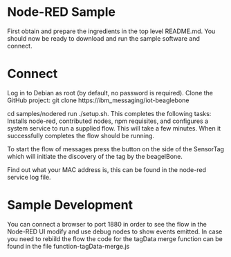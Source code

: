 Node-RED Sample
===============


First obtain and prepare the ingredients in the top level README.md.
You should now be ready to download and run the sample software and connect.

Connect
=======
Log in to Debian as root (by default, no password is required).
Clone the GitHub project: git clone https://ibm_messaging/iot-beaglebone

cd samples/nodered
run ./setup.sh. This completes the following tasks:
Installs node-red, contributed nodes, npm requisites, and configures a system service to run a supplied flow.
This will take a few minutes. When it successfully completes the flow should be running.

To start the flow of messages press the button on the side of the SensorTag which will initiate the discovery of the tag by the beagelBone.

Find out what your MAC address is, this can be found in the node-red service log file. 
 

Sample Development
==================
You can connect a browser to port 1880 in order to see the flow in the Node-RED UI modify and use debug nodes to show events emitted.
In case you need to rebiild the flow the code for the tagData merge function can be found in the file function-tagData-merge.js
